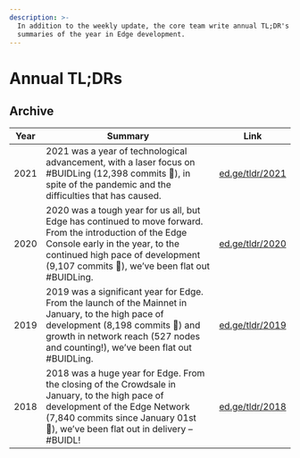 ```yaml
---
description: >-
  In addition to the weekly update, the core team write annual TL;DR's –
  summaries of the year in Edge development.
---
```


# Annual TL;DRs

## Archive

| Year | Summary                                                                                                                                                                                                                             | Link                                       |
| ---- | ----------------------------------------------------------------------------------------------------------------------------------------------------------------------------------------------------------------------------------- | ------------------------------------------ |
| 2021 | 2021 was a year of technological advancement, with a laser focus on #BUIDLing (12,398 commits 💪), in spite of the pandemic and the difficulties that has caused.                                                                   | [ed.ge/tldr/2021](https://ed.ge/tldr/2021) |
| 2020 | 2020 was a tough year for us all, but Edge has continued to move forward. From the introduction of the Edge Console early in the year, to the continued high pace of development (9,107 commits 💪), we’ve been flat out #BUIDLing. | [ed.ge/tldr/2020](https://ed.ge/tldr/2020) |
| 2019 | 2019 was a significant year for Edge. From the launch of the Mainnet in January, to the high pace of development (8,198 commits 💪) and growth in network reach (527 nodes and counting!), we’ve been flat out #BUIDLing.           | [ed.ge/tldr/2019](https://ed.ge/tldr/2019) |
| 2018 | 2018 was a huge year for Edge. From the closing of the Crowdsale in January, to the high pace of development of the Edge Network (7,840 commits since January 01st 💪), we’ve been flat out in delivery – #BUIDL!                   | [ed.ge/tldr/2018](https://ed.ge/tldr/2018) |
